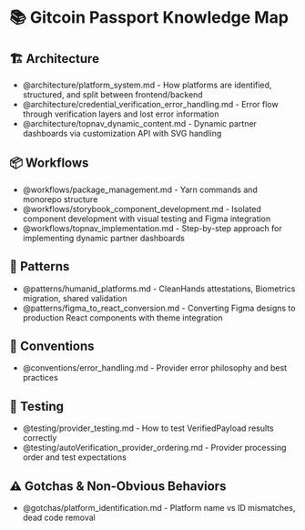 # 📚 Gitcoin Passport Knowledge Map

## 🏗️ Architecture
- @architecture/platform_system.md - How platforms are identified, structured, and split between frontend/backend
- @architecture/credential_verification_error_handling.md - Error flow through verification layers and lost error information
- @architecture/topnav_dynamic_content.md - Dynamic partner dashboards via customization API with SVG handling

## 📦 Workflows
- @workflows/package_management.md - Yarn commands and monorepo structure
- @workflows/storybook_component_development.md - Isolated component development with visual testing and Figma integration
- @workflows/topnav_implementation.md - Step-by-step approach for implementing dynamic partner dashboards

## 🎨 Patterns
- @patterns/humanid_platforms.md - CleanHands attestations, Biometrics migration, shared validation
- @patterns/figma_to_react_conversion.md - Converting Figma designs to production React components with theme integration

## 📝 Conventions
- @conventions/error_handling.md - Provider error philosophy and best practices

## 🧪 Testing
- @testing/provider_testing.md - How to test VerifiedPayload results correctly
- @testing/autoVerification_provider_ordering.md - Provider processing order and test expectations

## ⚠️ Gotchas & Non-Obvious Behaviors
- @gotchas/platform_identification.md - Platform name vs ID mismatches, dead code removal